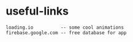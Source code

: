 # useful-links


    loading.io          -- some cool animations
    firebase.google.com -- free database for app
   
